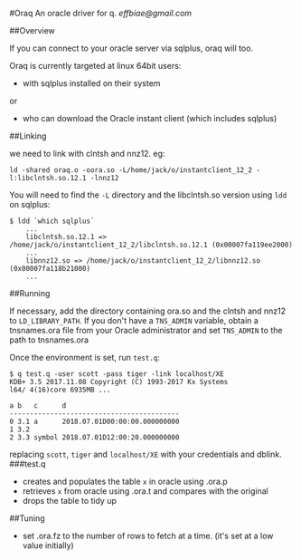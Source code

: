 #Oraq
An oracle driver for q.  _effbiae@gmail.com_

##Overview

If you can connect to your oracle server via sqlplus, oraq will too.

Oraq is currently targeted at linux 64bit users:

 - with sqlplus installed on their system

or

 - who can download the Oracle instant client (which includes sqlplus)

##Linking

we need to link with clntsh and nnz12.  eg:

    ld -shared oraq.o -oora.so -L/home/jack/o/instantclient_12_2 -l:libclntsh.so.12.1 -lnnz12

You will need to find the ```-L``` directory and the libclntsh.so version using ```ldd``` on sqlplus: 

    $ ldd `which sqlplus`
        ...
        libclntsh.so.12.1 => /home/jack/o/instantclient_12_2/libclntsh.so.12.1 (0x00007fa119ee2000)
        ...
        libnnz12.so => /home/jack/o/instantclient_12_2/libnnz12.so (0x00007fa118b21000)
        ...

##Running

If necessary, add the directory containing ora.so and the clntsh and nnz12 to ```LD_LIBRARY_PATH```.
If you don't have a ```TNS_ADMIN``` variable, obtain a tnsnames.ora file from your Oracle administrator
and set ```TNS_ADMIN``` to the path to tnsnames.ora

Once the environment is set, run ```test.q```:

    $ q test.q -user scott -pass tiger -link localhost/XE
    KDB+ 3.5 2017.11.08 Copyright (C) 1993-2017 Kx Systems
    l64/ 4(16)core 6935MB ...
    
    a b   c      d                            
    ------------------------------------------
    0 3.1 a      2018.07.01D00:00:00.000000000
    1 3.2                                     
    2 3.3 symbol 2018.07.01D12:00:20.000000000

replacing ```scott```, ```tiger``` and ```localhost/XE``` with your credentials and dblink.
###test.q
- creates and populates the table ```x``` in oracle using .ora.p
- retrieves ```x``` from oracle using .ora.t and compares with the original
- drops the table to tidy up

##Tuning

- set .ora.fz to the number of rows to fetch at a time.  (it's set at a low value initially)


